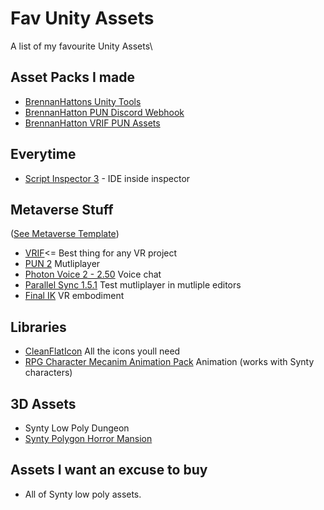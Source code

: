 # Fav Unity Assets
A list of my favourite Unity Assets\

## Asset Packs I made
 - [BrennanHattons Unity Tools](https://github.com/bh679/Unity-Tools) <br />
 - [BrennanHatton PUN Discord Webhook](https://github.com/bh679/Unity-Discord-Webhook-Tools) <br />
 - [BrennanHatton VRIF PUN Assets](https://github.com/bh679/VRIF-PUN-Assets) <br />

## Everytime
 - [Script Inspector 3](https://assetstore.unity.com/packages/tools/visual-scripting/script-inspector-3-3535) - IDE inside inspector

## Metaverse Stuff 
([See Metaverse Template](https://github.com/bh679/Mutliplayer-VR-Game-Jam-Template-2023))
 - [VRIF](https://assetstore.unity.com/packages/templates/systems/vr-interaction-framework-161066)<= Best thing for any VR project
 - [PUN 2](https://assetstore.unity.com/packages/tools/network/pun-2-free-119922) Mutliplayer
 - [Photon Voice 2 - 2.50](https://assetstore.unity.com/packages/tools/audio/photon-voice-2-130518) Voice chat
 - [Parallel Sync 1.5.1](https://github.com/VeriorPies/ParrelSync) Test mutliplayer in mutliple editors
 - [Final IK](https://assetstore.unity.com/packages/tools/animation/final-ik-14290) VR embodiment

## Libraries
 - [CleanFlatIcon](https://assetstore.unity.com/packages/2d/gui/icons/clean-vector-icons-132084) All the icons youll need
 - [RPG Character Mecanim Animation Pack](https://assetstore.unity.com/packages/3d/animations/rpg-character-mecanim-animation-pack-63772) Animation (works with Synty characters)

## 3D Assets
 - Synty Low Poly Dungeon
 - [Synty Polygon Horror Mansion](https://assetstore.unity.com/packages/3d/environments/fantasy/polygon-horror-mansion-low-poly-3d-art-by-synty-213346)


## Assets I want an excuse to buy
 - All of Synty low poly assets.
